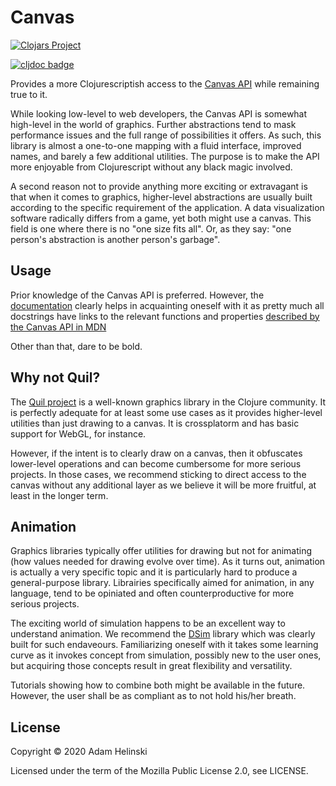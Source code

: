 # Canvas

[![Clojars
Project](https://img.shields.io/clojars/v/io.helins/canvas.svg)](https://clojars.org/io.helins/canvas)

[![cljdoc badge](https://cljdoc.org/badge/io/helins/canvas)](https://cljdoc.org/d/io.helins/canvas)

Provides a more Clojurescriptish access to the [Canvas
API](https://developer.mozilla.org/en-US/docs/Web/API/CanvasRenderingContext2D/translate)
while remaining true to it.

While looking low-level to web developers, the Canvas API is somewhat
high-level in the world of graphics. Further abstractions tend to mask
performance issues and the full range of possibilities it offers. As such, this
library is almost a one-to-one mapping with a fluid interface, improved names,
and barely a few additional utilities. The purpose is to make the API more
enjoyable from Clojurescript without any black magic involved.

A second reason not to provide anything more exciting or extravagant is that
when it comes to graphics, higher-level abstractions are usually built
according to the specific requirement of the application. A data visualization
software radically differs from a game, yet both might use a canvas.  This
field is one where there is no "one size fits all". Or, as they say: "one
person's abstraction is another person's garbage".


## Usage

Prior knowledge of the Canvas API is preferred. However, the
[documentation](https://cljdoc.org/d/io.helins/canvas) clearly helps in acquainting
oneself with it as pretty much all docstrings have links to the relevant
functions and properties [described by the Canvas API in
MDN](https://developer.mozilla.org/en-US/docs/Web/API/CanvasRenderingContext2D/translate)

Other than that, dare to be bold.


## Why not Quil?

The [Quil project](http://quil.info/) is a well-known graphics library in the
Clojure community. It is perfectly adequate for at least some use cases as it
provides higher-level utilities than just drawing to a canvas. It is
crossplatorm and has basic support for WebGL, for instance.

However, if the intent is to clearly draw on a canvas, then it obfuscates
lower-level operations and can become cumbersome for more serious projects. In
those cases, we recommend sticking to direct access to the canvas without any
additional layer as we believe it will be more fruitful, at least in the longer
term.


## Animation

Graphics libraries typically offer utilities for drawing but not for animating
(how values needed for drawing evolve over time). As it turns out, animation is
actually a very specific topic and it is particularly hard to produce a
general-purpose library. Librairies specifically aimed for animation, in any
language, tend to be opiniated and often counterproductive for more serious
projects.

The exciting world of simulation happens to be an excellent way to understand
animation. We recommend the [DSim](https://github.com/helins/dsim.cljc) library
which was clearly built for such endaveours. Familiarizing oneself with it takes
some learning curve as it invokes concept from simulation, possibly new to the
user ones, but acquiring those concepts result in great flexibility and
versatility.

Tutorials showing how to combine both might be available in the future. However,
the user shall be as compliant as to not hold his/her breath.


## License

Copyright © 2020 Adam Helinski

Licensed under the term of the Mozilla Public License 2.0, see LICENSE.
